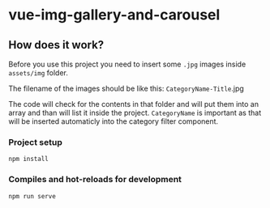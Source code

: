 # vue-img-gallery-and-carousel

## How does it work?
Before you use this project you need to insert some `.jpg` images inside `assets/img` folder. 

The filename of the images should be like this: `CategoryName-Title`.jpg

The code will check for the contents in that folder and will put them into an array and than will list it inside the project.
`CategoryName` is important as that will be inserted automaticly into the category filter component.

### Project setup
```
npm install
```

### Compiles and hot-reloads for development
```
npm run serve
```
